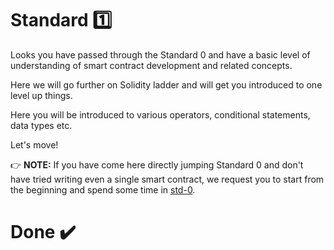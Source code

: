# Standard :one:
Looks you have passed through the Standard 0 and have a basic level of understanding of smart contract development and related concepts. 

Here we will go further on Solidity ladder and will get you introduced to one level up things.

Here you will be introduced to various operators, conditional statements, data types etc.

Let's move!

:point_right: **NOTE:** If you have come here directly jumping Standard 0 and don't have tried writing even a single smart contract, we request you to start from the beginning and spend some time in [std-0](https://github.com/Aniket-Engg/solidity-school/tree/master/std-0).


# Done ✔️
